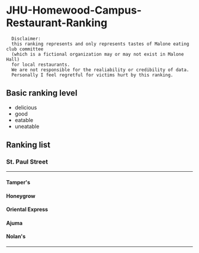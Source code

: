 # JHU-Homewood-Campus-Restaurant-Ranking
```
  Disclaimer: 
  this ranking represents and only represents tastes of Malone eating club committee
  (which is a fictional organization may or may not exist in Malone Hall)
  for local restaurants.
  We are not responsible for the realiability or credibility of data.
  Personally I feel regretful for victims hurt by this ranking.
```
## Basic ranking level
* delicious
* good
* eatable
* uneatable

## Ranking list

### St. Paul Street

***
#### Tamper's

#### Honeygrow

#### Oriental Express

#### Ajuma

#### Nolan's
***
